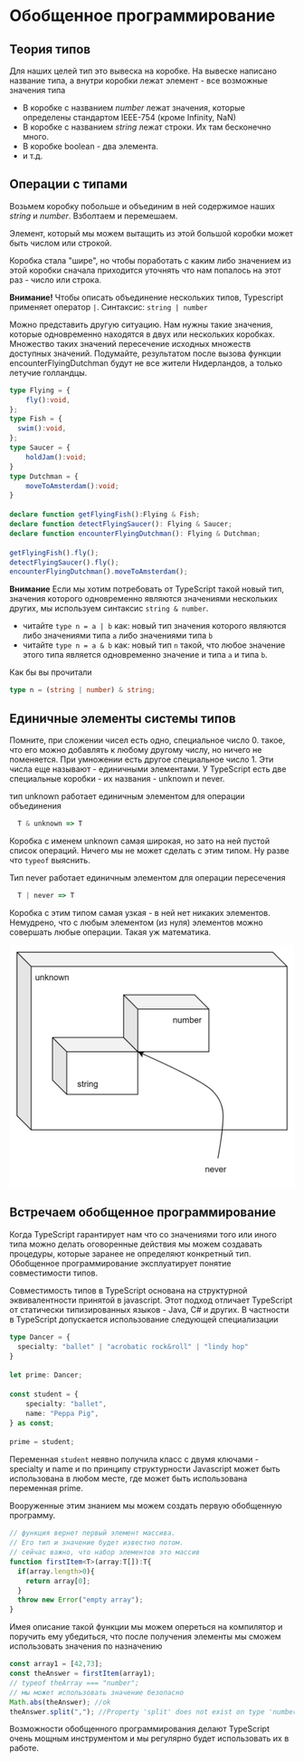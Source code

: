 # Обобщенное программирование

## Теория типов

Для наших целей тип это вывеска на коробке. На вывеске написано название типа, а внутри коробки лежат элемент - все возможные значения типа

* В коробке с названием *number* лежат значения, которые определены стандартом IEEE-754 (кроме Infinity, NaN)
* В коробке с названием *string* лежат строки. Их там бесконечно много.
* В коробке boolean - два элемента.
* и т.д.

## Операции с типами

Возьмем коробку побольше и объединим в ней содержимое наших *string* и *number*. Взболтаем и перемешаем.

Элемент, который мы можем вытащить из этой большой коробки может быть числом или строкой.

Коробка стала "шире", но чтобы поработать с каким либо значением из этой коробки сначала приходится уточнять что нам попалось на этот раз - число или строка.

**Внимание!** Чтобы описать объединение нескольких типов, Typescript применяет оператор `|`. Синтаксис: `string | number`

Можно представить другую ситуацию. Нам нужны такие значения, которые одновременно находятся в двух или нескольких коробках. Множество таких значений пересечение исходных множеств доступных значений. Подумайте, результатом после вызова функции encounterFlyingDutchman будут не все жители Нидерландов, а только летучие голландцы.

```typescript
type Flying = {
    fly():void,
};
type Fish = {
  swim():void,
};
type Saucer = {
    holdJam():void;
}
type Dutchman = {
    moveToAmsterdam():void;
}

declare function getFlyingFish():Flying & Fish;
declare function detectFlyingSaucer(): Flying & Saucer;
declare function encounterFlyingDutchman(): Flying & Dutchman;

getFlyingFish().fly();
detectFlyingSaucer().fly();
encounterFlyingDutchman().moveToAmsterdam();
```

**Внимание** Если мы хотим потребовать от TypeScript такой новый тип, значения которого одновременно являются значениями нескольких других, мы используем синтаксис `string & number`.

* читайте `type n = a | b` как: новый тип значения которого являются либо значениями типа `a` либо значениями типа `b`
* читайте `type n = a & b` как: новый тип `n` такой, что любое значение этого типа является одновременно значение и типа `a` и типа `b`.

Как бы вы прочитали 

```typescript
type n = (string | number) & string;
```

## Единичные элементы системы типов

Помните, при сложении чисел есть одно, специальное число 0. такое, что его можно добавлять к любому другому числу, но ничего не поменяется. При умножении есть другое специальное число 1. Эти числа еще называют - единичными элементами. У TypeScript есть две специальные коробки - их названия - unknown и  never.

тип unknown работает единичным элементом для операции объединения

```typescript
  T & unknown => T
```

Коробка с именем unknown самая широкая, но зато на ней пустой список операций. Ничего мы не может сделать с этим типом. Ну разве что `typeof` выяснить.

Тип never работает единичным элементом для операции пересечения

```typescript
  T | never => T
```

Коробка с этим типом самая узкая - в ней нет никаких элементов. Немудрено, что с любым элементом (из нуля) элементов можно совершать любые операции. Такая уж математика.

![Система типов typescript](assets/type-system.png)

## Встречаем обобщенное программирование

Когда TypeScript гарантирует нам что со значениями того или иного типа можно делать оговоренные действия мы можем создавать процедуры, которые заранее не определяют конкретный тип. Обобщенное программирование эксплуатирует понятие совместимости типов.

Совместимость типов в TypeScript основана на структурной эквивалентности принятой в javascript. Этот подход отличает TypeScript от статически типизированных языков - Java, C# и других. В частности в TypeScript допускается использование следующей специализации

```typescript
type Dancer = {
  specialty: "ballet" | "acrobatic rock&roll" | "lindy hop"
}

let prime: Dancer;

const student = {
    specialty: "ballet",
    name: "Peppa Pig",
} as const;

prime = student;
```

Переменная `student` неявно получила класс с двумя ключами - specialty и name и по принципу структурности Javascript может быть использована в любом месте, где может быть использована переменная prime.

Вооруженные этим знанием мы можем создать первую обобщенную программу.

```typescript
// функция вернет первый элемент массива. 
// Его тип и значение будет известно потом. 
// сейчас важно, что набор элементов это массив
function firstItem<T>(array:T[]):T{
  if(array.length>0){
    return array[0];
  }
  throw new Error("empty array");
}
```

Имея описание такой функции мы можем опереться на компилятор и поручить ему убедиться, что после получения элементы мы сможем использовать значения по назначению

```typescript
const array1 = [42,73];
const theAnswer = firstItem(array1);
// typeof theArray === "number";
// мы может использовать значение безопасно
Math.abs(theAnswer); //ok
theAnswer.split(","); //Property 'split' does not exist on type 'number'.(2339)

```

Возможности обобщенного программирования делают TypeScript очень мощным инструментом и мы регулярно  будет использовать их в работе.
